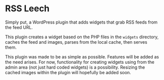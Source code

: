 # RSS Leech
Simply put, a WordPress plugin that adds widgets that grab RSS feeds from the feed URL.

This plugin creates a widget based on the PHP files in the `widgets` directory, caches the feed and images, parses from the local cache, then serves them.

This plugin was made to be as simple as possible. Features will be added as the need arises. For now, functionality for creating widgets using from the admin area (not just hard coded widgets) is a possibility. Resizing the cached images within the plugin will hopefully be added soon. 
